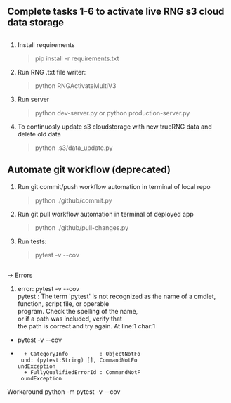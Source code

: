 ## Complete tasks 1-6 to activate live RNG s3 cloud data storage

##

1. Install requirements

   > pip install -r requirements.txt

2. Run RNG .txt file writer:

   > python RNGActivateMultiV3

3. Run server

   > python dev-server.py or python production-server.py

4. To continuosly update s3 cloudstorage with new trueRNG data and delete old data

   > python .s3/data_update.py

## Automate git workflow (deprecated)

1. Run git commit/push workflow automation in terminal of local repo

   > python ./github/commit.py

2. Run git pull workflow automation in terminal of deployed app

   > python ./github/pull-changes.py

3. Run tests:
   > pytest -v --cov

##

-> Errors

1.  error: pytest -v --cov  
    pytest : The term 'pytest' is not
    recognized as the name of a cmdlet,  
    function, script file, or operable  
    program. Check the spelling of the name,  
    or if a path was included, verify that  
    the path is correct and try again.
    At line:1 char:1

- pytest -v --cov
- ```
    + CategoryInfo          : ObjectNotFo
   und: (pytest:String) [], CommandNotFo
  undException
    + FullyQualifiedErrorId : CommandNotF
   oundException
  ```

Workaround python -m pytest -v --cov
